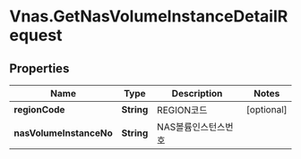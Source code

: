 # Vnas.GetNasVolumeInstanceDetailRequest

## Properties
Name | Type | Description | Notes
------------ | ------------- | ------------- | -------------
**regionCode** | **String** | REGION코드 | [optional] 
**nasVolumeInstanceNo** | **String** | NAS볼륨인스턴스번호 | 


